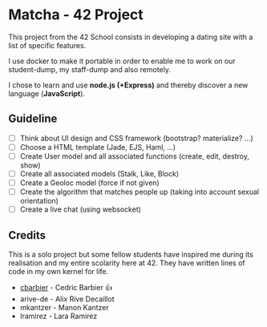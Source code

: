 # Matcha - 42 Project

This project from the 42 School consists in developing a dating site with a list of specific features.

I use docker to make it portable in order to enable me to work on our student-dump, my staff-dump and also remotely.

I chose to learn and use **node.js (+Express)** and thereby discover a new language (**JavaScript**).

## Guideline

- [ ] Think about UI design and CSS framework (bootstrap? materialize? ...)
- [ ] Choose a HTML template (Jade, EJS, Haml, ...)
- [ ] Create User model and all associated functions (create, edit, destroy, show)
- [ ] Create all associated models (Stalk, Like, Block)
- [ ] Create a Geoloc model (force if not given)
- [ ] Create the algorithm that matches people up (taking into account sexual orientation)
- [ ] Create a live chat (using websocket)

## Credits

This is a solo project but some fellow students have inspired me during its realisation and my entire scolarity here at 42. They have written lines of code in my own kernel for life.

* [cbarbier](https://github.com/cedwick) - Cedric Barbier :+1:
* arive-de - Alix Rive Decaillot
* mkantzer - Manon Kantzer
* lramirez - Lara Ramirez
